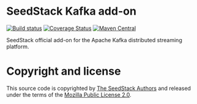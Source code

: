 # SeedStack Kafka add-on

[![Build status](https://travis-ci.org/seedstack/kafka-addon.svg?branch=master)](https://travis-ci.org/seedstack/kafka-addon) [![Coverage Status](https://coveralls.io/repos/seedstack/kafka-addon/badge.svg?branch=master)](https://coveralls.io/r/seedstack/kafka-addon?branch=master) [![Maven Central](https://maven-badges.herokuapp.com/maven-central/org.seedstack.addons.kafka/kafka/badge.svg?style=flat)](https://maven-badges.herokuapp.com/maven-central/org.seedstack.addons.kafka/kafka)

SeedStack official add-on for the Apache Kafka distributed streaming platform.

# Copyright and license

This source code is copyrighted by [The SeedStack Authors](https://github.com/seedstack/seedstack/blob/master/AUTHORS) and
released under the terms of the [Mozilla Public License 2.0](https://www.mozilla.org/MPL/2.0/). 
